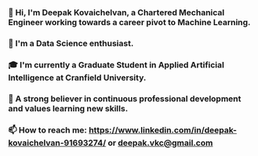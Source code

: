 ### 👋 Hi, I'm Deepak Kovaichelvan, a Chartered Mechanical Engineer working towards a career pivot to Machine Learning.
### 👀 I'm a Data Science enthusiast.
### 🎓 I'm currently a Graduate Student in Applied Artificial Intelligence at Cranfield University.
### 🌱 A strong believer in continuous professional development and values learning new skills.
### 📫 How to reach me: https://www.linkedin.com/in/deepak-kovaichelvan-91693274/ or deepak.vkc@gmail.com


